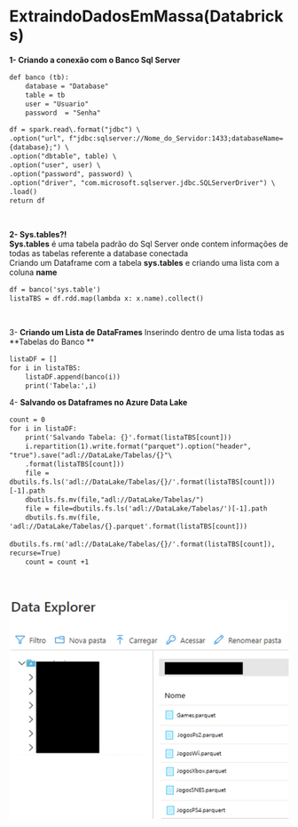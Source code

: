 # ExtraindoDadosEmMassa(Databricks)
**1- Criando a conexão com o Banco Sql Server**  <br />

````
def banco (tb):
    database = "Database"
    table = tb 
    user = "Usuario"
    password  = "Senha"
````

    df = spark.read\.format("jdbc") \
    .option("url", f"jdbc:sqlserver://Nome_do_Servidor:1433;databaseName={database};") \
    .option("dbtable", table) \
    .option("user", user) \
    .option("password", password) \
    .option("driver", "com.microsoft.sqlserver.jdbc.SQLServerDriver") \
    .load()
    return df
<br />


**2- Sys.tables?!** <br />
**Sys.tables** é uma tabela padrão do Sql Server onde contem informações de todas as tabelas referente a database conectada <br />
Criando um Dataframe com a tabela **sys.tables** e criando uma lista com a coluna **name** <br />

````
df = banco('sys.table')
listaTBS = df.rdd.map(lambda x: x.name).collect()
````
<br />



3- **Criando um Lista de DataFrames**
Inserindo dentro de uma lista todas as **Tabelas do Banco **

````
listaDF = []
for i in listaTBS:
    listaDF.append(banco(i))
    print('Tabela:',i)

````

4- **Salvando os Dataframes no Azure Data Lake**

````
count = 0
for i in listaDF:
    print('Salvando Tabela: {}'.format(listaTBS[count]))
    i.repartition(1).write.format("parquet").option("header", "true").save("adl://DataLake/Tabelas/{}"\
    .format(listaTBS[count]))
    file = dbutils.fs.ls('adl://DataLake/Tabelas/{}/'.format(listaTBS[count]))[-1].path
    dbutils.fs.mv(file,"adl://DataLake/Tabelas/")
    file = file=dbutils.fs.ls('adl://DataLake/Tabelas/')[-1].path 
    dbutils.fs.mv(file, 'adl://DataLake/Tabelas/{}.parquet'.format(listaTBS[count])) 
    dbutils.fs.rm('adl://DataLake/Tabelas/{}/'.format(listaTBS[count]), recurse=True) 
    count = count +1
    
````
<br />

![alt text](https://github.com/Lmanoel1994/ExtraindoDadosEmMassa-Databricks-/blob/main/Imagens/Datalake.png) <br />
